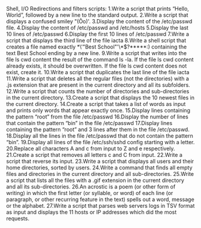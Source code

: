 Shell, I/O Redirections and filters scripts:
1.Write a script that prints “Hello, World”, followed by a new line to the standard output.
2.Write a script that displays a confused smiley "(Ôo)'.
3.Display the content of the /etc/passwd file.
4.Display the content of /etc/passwd and /etc/hosts
5.Display the last 10 lines of /etc/passwd
6.Display the first 10 lines of /etc/passwd
7.Write a script that displays the third line of the file iacta
8.Write a shell script that creates a file named exactly \*\\'"Best School"\'\\*$\?\*\*\*\*\*:) containing the text Best School ending by a new line.
9.Write a script that writes into the file ls cwd content the result of the command ls -la. If the file ls cwd content already exists, it should be overwritten. If the file ls cwd content does not exist, create it.
10.Write a script that duplicates the last line of the file iacta
11.Write a script that deletes all the regular files (not the directories) with a .js extension that are present in the current directory and all its subfolders.
12.Write a script that counts the number of directories and sub-directories in the current directory.
13.Create a script that displays the 10 newest files in the current directory.
14.Create a script that takes a list of words as input and prints only words that appear exactly once.
15.Display lines containing the pattern “root” from the file /etc/passwd
16.Display the number of lines that contain the pattern “bin” in the file /etc/passwd
17.Display lines containing the pattern “root” and 3 lines after them in the file /etc/passwd.
18.Display all the lines in the file /etc/passwd that do not contain the pattern “bin”.
19.Display all lines of the file /etc/ssh/sshd config starting with a letter.
20.Replace all characters A and c from input to Z and e respectively.
21.Create a script that removes all letters c and C from input.
22.Write a script that reverse its input.
23.Write a script that displays all users and their home directories, sorted by users.
24.Write a command that finds all empty files and directories in the current directory and all sub-directories.
25.Write a script that lists all the files with a .gif extension in the current directory and all its sub-directories.
26.An acrostic is a poem (or other form of writing) in which the first letter (or syllable, or word) of each line (or paragraph, or other recurring feature in the text) spells out a word, message or the alphabet.
27.Write a script that parses web servers logs in TSV format as input and displays the 11 hosts or IP addresses which did the most requests.
